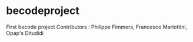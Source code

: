 # becodeproject
First becode project
Contributors : Philippe Fimmers, Francesco Mariottini, Opap's Ditudidi

